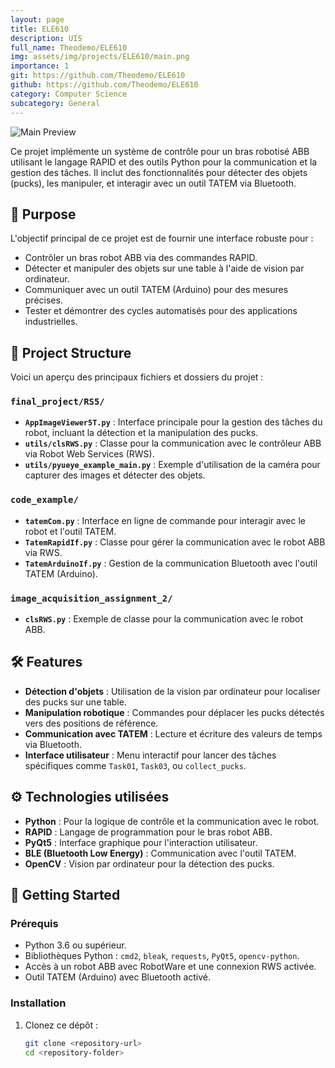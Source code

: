 ```yaml
---
layout: page
title: ELE610
description: UIS
full_name: Theodemo/ELE610
img: assets/img/projects/ELE610/main.png
importance: 1
git: https://github.com/Theodemo/ELE610
github: https://github.com/Theodemo/ELE610
category: Computer Science
subcategory: General
---
```


![Main Preview](assets/img/main.jpg)

Ce projet implémente un système de contrôle pour un bras robotisé ABB utilisant le langage RAPID et des outils Python pour la communication et la gestion des tâches. Il inclut des fonctionnalités pour détecter des objets (pucks), les manipuler, et interagir avec un outil TATEM via Bluetooth.

## 🎯 Purpose

L'objectif principal de ce projet est de fournir une interface robuste pour :
- Contrôler un bras robot ABB via des commandes RAPID.
- Détecter et manipuler des objets sur une table à l'aide de vision par ordinateur.
- Communiquer avec un outil TATEM (Arduino) pour des mesures précises.
- Tester et démontrer des cycles automatisés pour des applications industrielles.

## 📂 Project Structure

Voici un aperçu des principaux fichiers et dossiers du projet :

### `final_project/RS5/`


- **`AppImageViewer5T.py`** : Interface principale pour la gestion des tâches du robot, incluant la détection et la manipulation des pucks.
- **`utils/clsRWS.py`** : Classe pour la communication avec le contrôleur ABB via Robot Web Services (RWS).
- **`utils/pyueye_example_main.py`** : Exemple d'utilisation de la caméra pour capturer des images et détecter des objets.

### `code_example/`


- **`tatemCom.py`** : Interface en ligne de commande pour interagir avec le robot et l'outil TATEM.
- **`TatemRapidIf.py`** : Classe pour gérer la communication avec le robot ABB via RWS.
- **`TatemArduinoIf.py`** : Gestion de la communication Bluetooth avec l'outil TATEM (Arduino).

### `image_acquisition_assignment_2/`


- **`clsRWS.py`** : Exemple de classe pour la communication avec le robot ABB.

## 🛠️ Features

- **Détection d'objets** : Utilisation de la vision par ordinateur pour localiser des pucks sur une table.
- **Manipulation robotique** : Commandes pour déplacer les pucks détectés vers des positions de référence.
- **Communication avec TATEM** : Lecture et écriture des valeurs de temps via Bluetooth.
- **Interface utilisateur** : Menu interactif pour lancer des tâches spécifiques comme `Task01`, `Task03`, ou `collect_pucks`.

## ⚙️ Technologies utilisées

- **Python** : Pour la logique de contrôle et la communication avec le robot.
- **RAPID** : Langage de programmation pour le bras robot ABB.
- **PyQt5** : Interface graphique pour l'interaction utilisateur.
- **BLE (Bluetooth Low Energy)** : Communication avec l'outil TATEM.
- **OpenCV** : Vision par ordinateur pour la détection des pucks.

## 🚀 Getting Started

### Prérequis


- Python 3.6 ou supérieur.
- Bibliothèques Python : `cmd2`, `bleak`, `requests`, `PyQt5`, `opencv-python`.
- Accès à un robot ABB avec RobotWare et une connexion RWS activée.
- Outil TATEM (Arduino) avec Bluetooth activé.

### Installation


1. Clonez ce dépôt :
   ```bash
   git clone <repository-url>
   cd <repository-folder>

